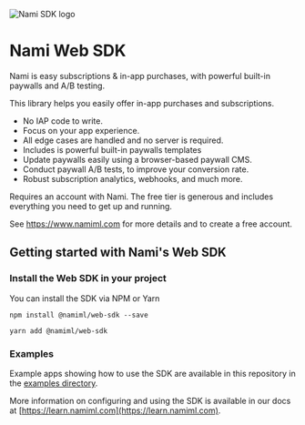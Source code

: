 ![Nami SDK logo](https://cdn.namiml.com/brand/sdk/Nami-SDK@0.5x.png)

# Nami Web SDK

Nami is easy subscriptions & in-app purchases, with powerful built-in paywalls and A/B testing.

 This library helps you easily offer in-app purchases and subscriptions.
  - No IAP code to write.
  - Focus on your app experience.
  - All edge cases are handled and no server is required.
  - Includes is powerful built-in paywalls templates
  - Update paywalls easily using a browser-based paywall CMS.
  - Conduct paywall A/B tests, to improve your conversion rate.
  - Robust subscription analytics, webhooks, and much more.

Requires an account with Nami. The free tier is generous and includes everything you need to get up and running.

See https://www.namiml.com for more details and to create a free account.

## Getting started with Nami's Web SDK

### Install the Web SDK in your project

You can install the SDK via NPM or Yarn

```
npm install @namiml/web-sdk --save
```

```
yarn add @namiml/web-sdk
```

### Examples

Example apps showing how to use the SDK are available in this repository in the [examples directory](https://github.com/namiml/nami-web-sdk/tree/main/examples).

More information on configuring and using the SDK is available in our docs at [https://learn.namiml.com](https://learn.namiml.com).
